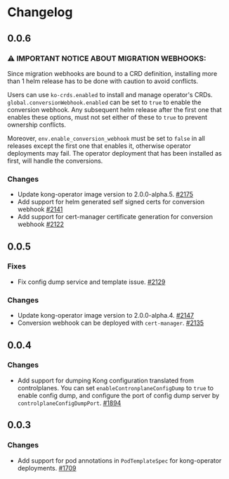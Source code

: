# Changelog

## 0.0.6

### ⚠️ **IMPORTANT NOTICE ABOUT MIGRATION WEBHOOKS:**

Since migration webhooks are bound to a CRD definition, installing more than 1
helm release has to be done with caution to avoid conflicts.

Users can use `ko-crds.enabled` to install and manage operator's CRDs.
`global.conversionWebhook.enabled` can be set to `true` to enable the conversion webhook.
Any subsequent helm release after the first one that enables these options,
must not set either of these to `true` to prevent ownership conflicts.

Moreover, `env.enable_conversion_webhook` must be set to `false` in all
releases except the first one that enables it, otherwise operator deployments may fail.
The operator deployment that has been installed as first, will handle the conversions.

### Changes

- Update kong-operator image version to 2.0.0-alpha.5.
  [#2175](https://github.com/Kong/kong-operator/pull/2175)
- Add support for helm generated self signed certs for conversion webhook
  [#2141](https://github.com/Kong/kong-operator/pull/2141)
- Add support for cert-manager certificate generation for conversion webhook
  [#2122](https://github.com/Kong/kong-operator/pull/2122)

## 0.0.5

### Fixes

- Fix config dump service and template issue.
  [#2129](https://github.com/Kong/kong-operator/pull/2129)

### Changes

- Update kong-operator image version to 2.0.0-alpha.4.
  [#2147](https://github.com/Kong/kong-operator/pull/2147)
- Conversion webhook can be deployed with `cert-manager`.
  [#2135](https://github.com/Kong/kong-operator/pull/2135)

## 0.0.4

### Changes

- Add support for dumping Kong configuration translated from controlplanes.
  You can set `enableContronplaneConfigDump` to `true` to enable config dump,
  and configure the port of config dump server by `controlplaneConfigDumpPort`.
  [#1894](https://github.com/Kong/kong-operator/pull/1894)

## 0.0.3

### Changes

- Add support for pod annotations in `PodTemplateSpec` for kong-operator deployments.
  [#1709](https://github.com/kong/kong-operator/pull/1709)
